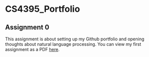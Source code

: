 # CS4395_Portfolio

## Assignment 0
This assignment is about setting up my Github portfolio and opening thoughts about natural language processing.
You can view my first assignment as a PDF [here](Portfolio_Assignment0-NLP_Overview.pdf).
